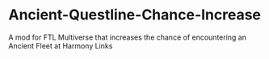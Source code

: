 # Ancient-Questline-Chance-Increase
A mod for FTL Multiverse that increases the chance of encountering an Ancient Fleet at Harmony Links
